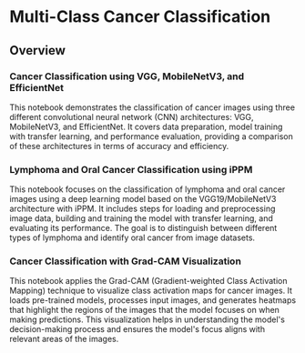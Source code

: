 # Multi-Class Cancer Classification


## Overview

### Cancer Classification using VGG, MobileNetV3, and EfficientNet
This notebook demonstrates the classification of cancer images using three different convolutional neural network (CNN) architectures: VGG, MobileNetV3, and EfficientNet. It covers data preparation, model training with transfer learning, and performance evaluation, providing a comparison of these architectures in terms of accuracy and efficiency.

### Lymphoma and Oral Cancer Classification using iPPM
This notebook focuses on the classification of lymphoma and oral cancer images using a deep learning model based on the VGG19/MobileNetV3 architecture with iPPM. It includes steps for loading and preprocessing image data, building and training the model with transfer learning, and evaluating its performance. The goal is to distinguish between different types of lymphoma and identify oral cancer from image datasets.

### Cancer Classification with Grad-CAM Visualization
This notebook applies the Grad-CAM (Gradient-weighted Class Activation Mapping) technique to visualize class activation maps for cancer images. It loads pre-trained models, processes input images, and generates heatmaps that highlight the regions of the images that the model focuses on when making predictions. This visualization helps in understanding the model's decision-making process and ensures the model's focus aligns with relevant areas of the images.


